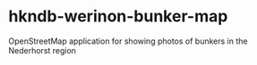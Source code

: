 # hkndb-werinon-bunker-map
OpenStreetMap application for showing photos of bunkers in the Nederhorst region
